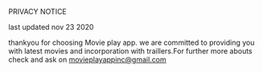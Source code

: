 PRIVACY NOTICE

last updated nov 23 2020

thankyou for choosing Movie play app. we are committed to providing  you with latest movies and incorporation with traillers.For further more abouts check and ask on movieplayappinc@gmail.com
